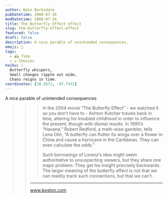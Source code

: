 ```yaml
---
author: Nate Barksdale
pubDatetime: 2008-07-16
modDatetime: 2008-07-16
title: The Butterfly Effect effect
slug: the-butterfly-effect-effect
featured: false
draft: false
description: A nice parable of unintended consequences.
emoji: 🦋
tags:
  - 🕰️ Time
  - ⚖️ Choices
haiku: |
  Butterfly whispers,  
  Small changes ripple out wide,  
  Chaos reigns in time.
coordinates: [30.2672, -97.7431]
---
```


A nice parable of unintended consequences

> > > In the 2004 movie “The Butterfly Effect” \- we watched it so you don’t have to - Ashton Kutcher travels back in time, altering his troubled childhood in order to influence the present, though with dismal results. In 1990’s “Havana,” Robert Redford, a math-wise gambler, tells Lena Olin, “A butterfly can flutter its wings over a flower in China and cause a hurricane in the Caribbean. They can even calculate the odds.”
> > >
> > > Such borrowings of Lorenz’s idea might seem authoritative to unsuspecting viewers, but they share one major problem: They get his insight precisely backwards. The larger meaning of the butterfly effect is not that we can readily track such connections, but that we can’t.
> >
> > ---
> >
> > www.boston.com
